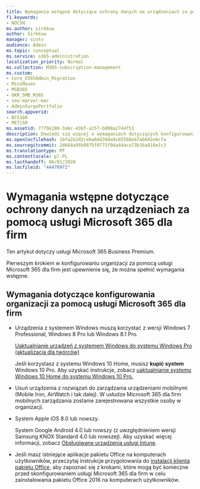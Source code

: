 ```yaml
---
title: Wymagania wstępne dotyczące ochrony danych na urządzeniach za pomocą usługi Microsoft 365 dla firm
f1.keywords:
- NOCSH
ms.author: sirkkuw
author: Sirkkuw
manager: scotv
audience: Admin
ms.topic: conceptual
ms.service: o365-administration
localization_priority: Normal
ms.collection: M365-subscription-management
ms.custom:
- Core_O365Admin_Migration
- MiniMaven
- MSB365
- OKR_SMB_M365
- seo-marvel-mar
- AdminSurgePortfolio
search.appverid:
- BCS160
- MET150
ms.assetid: 7770e280-3a6c-436f-a157-b008a2744f51
description: Dowiedz się więcej o wymaganiach dotyczących konfigurowania organizacji za pomocą usługi Microsoft 365 dla firm i ochrony danych służbowych na urządzeniach użytkowników.
ms.openlocfilehash: 1bfa2b2d2ceba68d39da9c65560e67a6602e6cfa
ms.sourcegitcommit: 2d664a95b9875f0775f0da44aca73b16a816e1c3
ms.translationtype: MT
ms.contentlocale: pl-PL
ms.lasthandoff: 06/01/2020
ms.locfileid: "44470972"
---
```

# <a name="prerequisites-for-protecting-data-on-devices-with-microsoft-365-for-business"></a>Wymagania wstępne dotyczące ochrony danych na urządzeniach za pomocą usługi Microsoft 365 dla firm

Ten artykuł dotyczy usługi Microsoft 365 Business Premium.

Pierwszym krokiem w konfigurowaniu organizacji za pomocą usługi Microsoft 365 dla firm jest upewnienie się, że można spełnić wymagania wstępne.
  
## <a name="requirements-for-setting-up-your-organization-with-microsoft-365-for-business"></a>Wymagania dotyczące konfigurowania organizacji za pomocą usługi Microsoft 365 dla firm

- Urządzenia z systemem Windows muszą korzystać z wersji Windows 7 Professional, Windows 8 Pro lub Windows 8.1 Pro.
    
    [Uaktualnianie urządzeń z systemem Windows do systemu Windows Pro (aktualizacja dla twórców)](upgrade-to-windows-pro-creators-update.md)
    
    Jeśli korzystasz z systemu Windows 10 Home, musisz **kupić system** Windows 10 Pro. Aby uzyskać instrukcje, zobacz [uaktualnianie systemu Windows 10 Home do systemu Windows 10 Pro.](https://support.office.com/article/0aee10c1-4d34-43ee-a325-579c6c2df90e?ui=en-US&rs=en-US&ad=US) 
    
- Usuń urządzenia z rozwiązań do zarządzania urządzeniami mobilnymi (Mobile Iron, AirWatch i tak dalej). W usłudze Microsoft 365 dla firm mobilnych zarządzania zostanie zarejestrowana wszystkie osoby w organizacji.
    
- System Apple iOS 8.0 lub nowszy.
    
    System Google Android 4.0 lub nowszy (z uwzględnieniem wersji Samsung KNOX Standard 4.0 lub nowszej). Aby uzyskać więcej informacji, zobacz [Obsługiwane urządzenia usługi Intune](https://go.microsoft.com/fwlink/p/?linkid=852307).
    
- Jeśli masz istniejące aplikacje pakietu Office na komputerach użytkowników, przeczytaj instrukcje przygotowania do [instalacji klienta pakietu Office,](prepare-for-office-client-deployment.md) aby zapoznać się z krokami, które mogą być konieczne przed skonfigurowaniem usługi Microsoft 365 dla firm w celu zainstalowania pakietu Office 2016 na komputerach użytkowników. 
